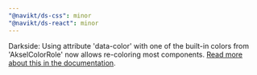 ```yaml
---
"@navikt/ds-css": minor
"@navikt/ds-react": minor
---
```


Darkside: Using attribute 'data-color' with one of the built-in colors from 'AkselColorRole' now allows re-coloring most components. [Read more about this in the documentation](http://aksel.nav.no/grunnleggende/darkside/theming).
